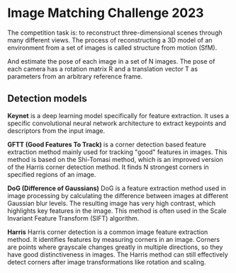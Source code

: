 # Image Matching Challenge 2023
The competition task is: to reconstruct three-dimensional scenes through many different views. The process of reconstructing a 3D model of an environment from a set of images is called structure from motion (SfM).

And estimate the pose of each image in a set of N images. The pose of each camera has a rotation matrix R and a translation vector T as parameters from an arbitrary reference frame.

## Detection models
**Keynet** is a deep learning model specifically for feature extraction. It uses a specific convolutional neural network architecture to extract keypoints and descriptors from the input image.

**GFTT (Good Features To Track)**  is a corner detection based feature extraction method mainly used for tracking "good" features in images. This method is based on the Shi-Tomasi method, which is an improved version of the Harris corner detection method. It finds N strongest corners in specified regions of an image.

**DoG (Difference of Gaussians)** DoG is a feature extraction method used in image processing by calculating the difference between images at different Gaussian blur levels. The resulting image has very high contrast, which highlights key features in the image. This method is often used in the Scale Invariant Feature Transform (SIFT) algorithm.

**Harris** Harris corner detection is a common image feature extraction method. It identifies features by measuring corners in an image. Corners are points where grayscale changes greatly in multiple directions, so they have good distinctiveness in images. The Harris method can still effectively detect corners after image transformations like rotation and scaling.
